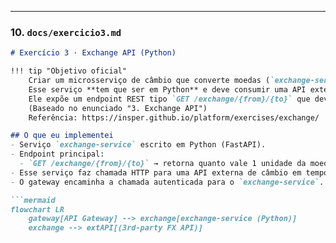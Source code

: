 
---

### 10. `docs/exercicio3.md`

```markdown
# Exercício 3 · Exchange API (Python)

!!! tip "Objetivo oficial"
    Criar um microsserviço de câmbio que converte moedas (`exchange-service`).  
    Esse serviço **tem que ser em Python** e deve consumir uma API externa de taxas de câmbio (por ex. AwesomeAPI, ExchangeRate-API etc.).  
    Ele expõe um endpoint REST tipo `GET /exchange/{from}/{to}` que devolve a taxa de conversão e metadados (data, id da conta, etc.).  
    (Baseado no enunciado "3. Exchange API")  
    Referência: https://insper.github.io/platform/exercises/exchange/

## O que eu implementei
- Serviço `exchange-service` escrito em Python (FastAPI).
- Endpoint principal:
  - `GET /exchange/{from}/{to}` → retorna quanto vale 1 unidade da moeda `{from}` em `{to}`.
- Esse serviço faz chamada HTTP para uma API externa de câmbio em tempo real.
- O gateway encaminha a chamada autenticada para o `exchange-service`.

```mermaid
flowchart LR
    gateway[API Gateway] --> exchange[exchange-service (Python)]
    exchange --> extAPI[(3rd-party FX API)]
